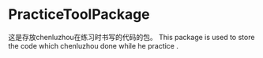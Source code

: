 # PracticeToolPackage
这是存放chenluzhou在练习时书写的代码的包。
This package is used to store the code which chenluzhou done while he practice .
